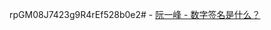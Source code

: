 rpGM08J7423g9R4rEf528b0e2# -
[阮一峰 - 数字签名是什么？](http://www.ruanyifeng.com/blog/2011/08/what_is_a_digital_signature.html)
